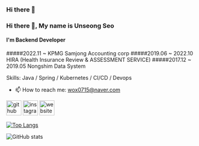 ### Hi there 👋

<!--
**Dev-Unstar/Dev-Unstar** is a ✨ _special_ ✨ repository because its `README.md` (this file) appears on your GitHub profile.

Here are some ideas to get you started:

- 🔭 I’m currently working on ...
- 🌱 I’m currently learning ...
- 👯 I’m looking to collaborate on ...
- 🤔 I’m looking for help with ...
- 💬 Ask me about ...
- 📫 How to reach me: ...
- 😄 Pronouns: ...
- ⚡ Fun fact: ...
-->
### Hi there 👋, My name is Unseong Seo
#### I'm Backend Developer
#####2022.11 ~ KPMG Samjong Accounting corp
#####2019.06 ~ 2022.10 HIRA 
(Health Insurance Review & ASSESSMENT SERVICE)
#####2017.12 ~ 2019.05 Nongshim Data System

Skills: Java / Spring / Kubernetes / CI/CD / Devops

- 📫 How to reach me: wox0715@naver.com 


[<img src='https://cdn.jsdelivr.net/npm/simple-icons@3.0.1/icons/github.svg' alt='github' height='40'>](https://github.com/Dev-Unstar)  [<img src='https://cdn.jsdelivr.net/npm/simple-icons@3.0.1/icons/instagram.svg' alt='instagram' height='40'>](https://www.instagram.com/in_seo_ta/)  [<img src='https://cdn.jsdelivr.net/npm/simple-icons@3.0.1/icons/icloud.svg' alt='website' height='40'>](https://blog.naver.com/wox0715)  

[![Top Langs](https://github-readme-stats.vercel.app/api/top-langs/?username=Dev-Unstar)](https://github.com/anuraghazra/github-readme-stats)

![GitHub stats](https://github-readme-stats.vercel.app/api?username=Dev-Unstar&show_icons=true)  

